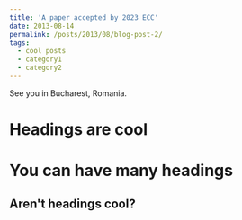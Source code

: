 ```yaml
---
title: 'A paper accepted by 2023 ECC'
date: 2013-08-14
permalink: /posts/2013/08/blog-post-2/
tags:
  - cool posts
  - category1
  - category2
---
```


See you in Bucharest, Romania.

Headings are cool
======

You can have many headings
======

Aren't headings cool?
------
